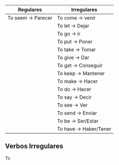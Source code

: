 | Regulares          | Irregulares            |
| ------------------ | ---------------------- |
| To seem -> Parecer | To come -> venir       |
|                    | To let -> Dejar        |
|                    | To go -> ir            |
|                    | To put -> Poner        |
|                    | To take -> Tomar       |
|                    | To give -> Dar         |
|                    | To get -> Conseguir    |
|                    | To keep -> Mantener    |
|                    | To make -> Hacer       |
|                    | To do -> Hacer         |
|                    | To say -> Decir        |
|                    | To see -> Ver          |
|                    | To send -> Enviar      |
|                    | To be -> Ser/Estar     |
|                    | To have -> Haber/Tener |

## Verbos Irregulares

To